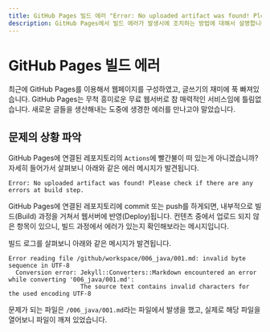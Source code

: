 ```yaml
---
title: GitHub Pages 빌드 에러 "Error: No uploaded artifact was found! Please check if there are any errors at build step."
description: GitHub Pages에서 빌드 에러가 발생시에 조치하는 방법에 대해서 설명합니다.
---
```



GitHub Pages 빌드 에러
===


최근에 GitHub Pages를 이용해서 웹페이지를 구성하였고, 
글쓰기의 재미에 푹 빠져있습니다. 
GitHub Pages는 무척 흥미로운 무료 웹서버로 참 매력적인 서비스임에 틀림없습니다. 
새로운 글들을 생산해내는 도중에 생경한 에러를 만나고야 말았습니다.


문제의 상황 파악
---


GitHub Pages에 연결된 레포지토리의 <code>Actions</code>에 빨간불이 떠 있는게 아니겠습니까? 자세히 들어가서 살펴보니 아래와 같은 에러 메시지가 발견됩니다.


```
Error: No uploaded artifact was found! Please check if there are any errors at build step.
```


GitHub Pages에 연결된 레포지토리에 commit 또는 push를 하게되면, 
내부적으로 빌드(Build) 과정을 거쳐서 웹서버에 반영(Deploy)됩니다. 
컨텐츠 중에서 업로드 되지 않은 항목이 있으니, 
빌드 과정에서 에러가 있는지 확인해보라는 메시지입니다.


빌드 로그를 살펴보니 아래와 같은 메시지가 발견됩니다.


```
Error reading file /github/workspace/006_java/001.md: invalid byte sequence in UTF-8 
  Conversion error: Jekyll::Converters::Markdown encountered an error while converting '006_java/001.md':
                    The source text contains invalid characters for the used encoding UTF-8
```


문제가 되는 파일은 <code>/006_java/001.md</code>라는 파일에서 발생을 했고, 
실제로 해당 파일을 열어보니 파일이 깨져 있었습니다.



